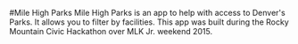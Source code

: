 #Mile High Parks
Mile High Parks is an app to help with access to Denver's Parks. It allows you to filter by facilities.
This app was built during the Rocky Mountain Civic Hackathon over MLK Jr. weekend 2015.
